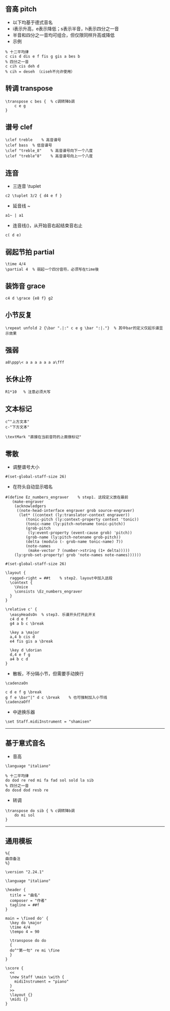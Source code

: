 ## 音高 pitch
- 以下均基于德式音名
- i表示升高，e表示降低；s表示半音，h表示四分之一音
- 半音和四分之一音均可组合，但仅限同样升高或降低
- 示例
```
% 十二平均律
c cis d dis e f fis g gis a bes b
% 四分之一音
c cih cis deh d
% cih = deseh （ciseh不允许使用）
```

## 转调 transpose
```
\transpose c bes {	% c调转降b调
	c e g
}
```

## 谱号 clef
```
\clef treble	% 高音谱号
\clef bass	% 低音谱号
\clef "treble_8"	% 高音谱号向下一个八度
\clef "treble^8"	% 高音谱号向上一个八度
```

## 连音 
- 三连音 \tuplet
```
c2 \tuplet 3/2 { d4 e f }
```
- 延音线 ~
```
a1~ | a1
```
- 连音线()，从开始音右起结束音右止
```
c( d e)
```

## 弱起节拍 partial
```
\time 4/4
\partial 4	% 弱起一个四分音符，必须写在time後
```

## 装饰音 grace
```
c4 d \grace {e8 f} g2
```

## 小节反复
```
\repeat unfold 2 {\bar ".|:" c e g \bar ":|."}	% 其中bar的定义仅起乐谱显示效果
```

## 强弱
```
a8\ppp\< a a a a a a a\fff
```

## 长休止符
```
R1*10	% 注意必须大写
```

## 文本标记
```
c^"上方文本"
c-"下方文本"

\textMark "直接在当前音符的上面做标记"
```

## 零散
- 调整谱号大小
```
#(set-global-staff-size 26)
```
- 在符头自动显示唱名
```
#(define Ez_numbers_engraver	% step1. 这段定义放在最前
   (make-engraver
    (acknowledgers
     ((note-head-interface engraver grob source-engraver)
      (let* ((context (ly:translator-context engraver))
	     (tonic-pitch (ly:context-property context 'tonic))
	     (tonic-name (ly:pitch-notename tonic-pitch))
	     (grob-pitch
	      (ly:event-property (event-cause grob) 'pitch))
	     (grob-name (ly:pitch-notename grob-pitch))
	     (delta (modulo (- grob-name tonic-name) 7))
	     (note-names
	      (make-vector 7 (number->string (1+ delta)))))
	(ly:grob-set-property! grob 'note-names note-names))))))

#(set-global-staff-size 26)

\layout {
  ragged-right = ##t	% step2. layout中加入这段
  \context {
    \Voice
    \consists \Ez_numbers_engraver
  }
}

\relative c' {
  \easyHeadsOn	% step3. 乐谱开头打开此开关
  c4 d e f
  g4 a b c \break

  \key a \major
  a,4 b cis d
  e4 fis gis a \break

  \key d \dorian
  d,4 e f g
  a4 b c d
}
```
- 散板，不分隔小节，但需要手动换行
```
\cadenzaOn

c d e f g \break
g f e \bar"|" d c \break	% 也可强制加入小节线
\cadenzaOff
```
- 中途换乐器
```
\set Staff.midiInstrument = "shamisen"
```

---

## 基于意式音名
- 音高
```
\language "italiano"

% 十二平均律
do dod re red mi fa fad sol sold la sib
% 四分之一音
do dosd dod resb re
```
- 转调
```
\transpose do sib {	% c调转降b调
	do mi sol
}
```

---

## 通用模板

```
%{
曲目备注
%}

\version "2.24.1"

\language "italiano"

\header {
  title = "曲名"
  composer = "作者"
  tagline = ##f
}

main = \fixed do' {
  \key do \major
  \time 4/4
  \tempo 4 = 90
  
  \transpose do do
  {
  do^"第一句" re mi \fine
  }
}

\score {
  <<
  \new Staff \main \with {
    midiInstrument = "piano"
  }
  >>
  \layout {}
  \midi {}  
}

```